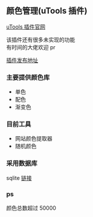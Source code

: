 ## 颜色管理(uTools 插件)

[uTools 插件官网](https://note.youdao.com/)

该插件还有很多未实现的功能<br/>
有时间的大佬欢迎 pr<br/>

[插件发布地址](https://yuanliao.info/d/1434)

### 主要提供颜色库

- 单色
- 配色
- 渐变色

### 目前工具

- 网站颜色提取器
- 随机颜色

### 采用数据库

sqlite
[链接](https://github.com/xiaou520/xiaou520.github.io/tree/master/colors)

### ps

颜色总数超过 50000
